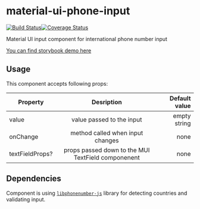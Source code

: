 # material-ui-phone-input

[![Build Status](https://travis-ci.org/slomski/material-ui-phone-input.svg?branch=master)](https://travis-ci.org/slomski/material-ui-phone-input)[![Coverage Status](https://coveralls.io/repos/github/slomski/material-ui-phone-input/badge.svg?branch=master)](https://coveralls.io/github/slomski/material-ui-phone-input?branch=master)

Material UI input component for international phone number input

[You can find storybook demo here](https://slomski.github.io/material-ui-phone-input/)

## Usage

This component accepts following props:

| Property        |                     Desription                     | Default value |
| --------------- | :------------------------------------------------: | ------------: |
| value           |             value passed to the input              |  empty string |
| onChange        |          method called when input changes          |          none |
| textFieldProps? | props passed down to the MUI TextField componenent |          none |

## Dependencies

Component is using [`libphonenumber-js`](https://github.com/catamphetamine/libphonenumber-js) library for detecting countries and validating input.
